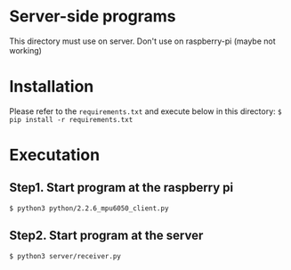 # Server-side programs
This directory must use on server.
Don't use on raspberry-pi (maybe not working)

# Installation
Please refer to the `requirements.txt` and execute below in this directory:
```$ pip install -r requirements.txt```

# Executation
## Step1. Start program at the raspberry pi
```$ python3 python/2.2.6_mpu6050_client.py```

## Step2. Start program at the server
```$ python3 server/receiver.py```